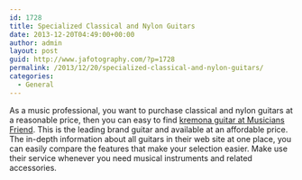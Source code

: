 ```yaml
---
id: 1728
title: Specialized Classical and Nylon Guitars
date: 2013-12-20T04:49:00+00:00
author: admin
layout: post
guid: http://www.jafotography.com/?p=1728
permalink: /2013/12/20/specialized-classical-and-nylon-guitars/
categories:
  - General
---
```

As a music professional, you want to purchase classical and nylon guitars at a reasonable price, then you can easy to find [kremona guitar at Musicians Friend](http://www.musiciansfriend.com/guitars/kremona). This is the leading brand guitar and available at an affordable price. The in-depth information about all guitars in their web site at one place, you can easily compare the features that make your selection easier. Make use their service whenever you need musical instruments and related accessories.